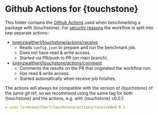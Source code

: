 # Github Actions for {touchstone}

This folder contains the [Github Actions](https://github.com/features/actions) used when benchmarking a package with {touchstone}. For [security reasons](https://securitylab.github.com/research/github-actions-preventing-pwn-requests/) the workflow is split into twp separate actions:

* [lorenzwalthert/touchstone/actions/receive](https://github.com/lorenzwalthert/touchstone/tree/main/actions/receive)
  * Reads `config.json` to prepare and run the benchmark job.
  * Does not have read & write access.
  * Started via PR/push to PR (on main branch).
* [lorenzwalthert/touchstone/actions/comment](https://github.com/lorenzwalthert/touchstone/tree/main/actions/comment)
  * Comments the results on the PR that originated the workflow run. 
  * Has read & write access.
  * Started automatically when receive job finishes.
  
The actions will always be compatible with the version of {touchstone} of the same git ref, so we recommend using the same tag for both {touchstone} and the actions, e.g. with {touchstone} v0.0.1:
```yaml
- uses lorenzwalthert/touchstone/actions/receive@v0.0.1
```
